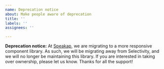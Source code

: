 ```yaml
---
name: Deprecation notice
about: Make people aware of deprecation
title: ''
labels: ''
assignees: ''

---
```


**Deprecation notice:** At [Speakap](https://speakap.com/), we are migrating to a more responsive
component library. As such, we will be migrating away from Selectivity, and we will no longer be
maintaining this library. If you are interested in taking over ownership, please
let us know. Thanks for all the support!
